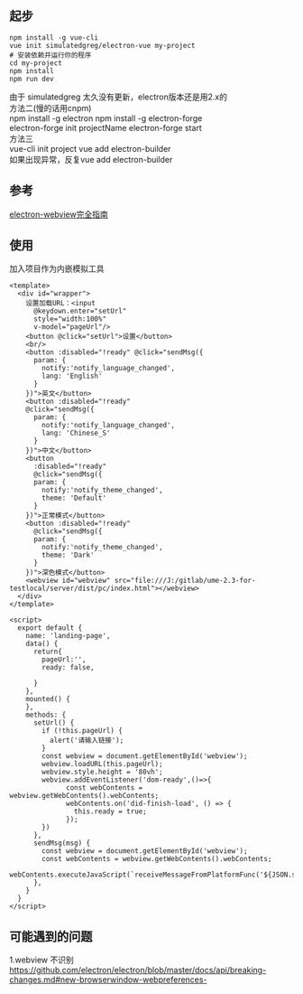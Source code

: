 ## 起步

```
npm install -g vue-cli
vue init simulatedgreg/electron-vue my-project
# 安装依赖并运行你的程序
cd my-project
npm install
npm run dev
```
由于 simulatedgreg 太久没有更新，electron版本还是用2.x的    
方法二(慢的话用cnpm)    
npm install -g electron
npm install -g electron-forge       
electron-forge init projectName 
electron-forge start   
方法三  
vue-cli init project
vue add electron-builder     
如果出现异常，反复vue add electron-builder           
## 参考
[electron-webview完全指南](http://www.ayqy.net/blog/electron-webview%E5%AE%8C%E5%85%A8%E6%8C%87%E5%8D%97/)  
## 使用 
加入项目作为内嵌模拟工具        
```
<template>
  <div id="wrapper">
    设置加载URL：<input
      @keydown.enter="setUrl"
      style="width:100%"
      v-model="pageUrl"/>
    <button @click="setUrl">设置</button>
    <br/>
    <button :disabled="!ready" @click="sendMsg({
      param: {
        notify:'notify_language_changed',
        lang: 'English'
      }
    })">英文</button>
    <button :disabled="!ready"
    @click="sendMsg({
      param: {
        notify:'notify_language_changed',
        lang: 'Chinese_S'
      }
    })">中文</button>
    <button
      :disabled="!ready"
      @click="sendMsg({
      param: {
        notify:'notify_theme_changed',
        theme: 'Default'
      }
    })">正常模式</button>
    <button :disabled="!ready"
      @click="sendMsg({
      param: {
        notify:'notify_theme_changed',
        theme: 'Dark'
      }
    })">深色模式</button>
    <webview id="webview" src="file:///J:/gitlab/ume-2.3-for-testlocal/server/dist/pc/index.html"></webview>
  </div>
</template>

<script>
  export default {
    name: 'landing-page',
    data() {
      return{
        pageUrl:'',
        ready: false,

      }
    },
    mounted() {
    },
    methods: {
      setUrl() {
        if (!this.pageUrl) {
          alert('请输入链接');
        }
        const webview = document.getElementById('webview');
        webview.loadURL(this.pageUrl);
        webview.style.height = '80vh';
        webview.addEventListener('dom-ready',()=>{
              const webContents = webview.getWebContents().webContents;
              webContents.on('did-finish-load', () => {
                this.ready = true;
              });
        })
      },
      sendMsg(msg) {
        const webview = document.getElementById('webview');
        const webContents = webview.getWebContents().webContents;
        webContents.executeJavaScript(`receiveMessageFromPlatformFunc('${JSON.stringify(msg)}')`);
      },
    }
  }
</script>
```
## 可能遇到的问题
1.webview 不识别        
https://github.com/electron/electron/blob/master/docs/api/breaking-changes.md#new-browserwindow-webpreferences- 

